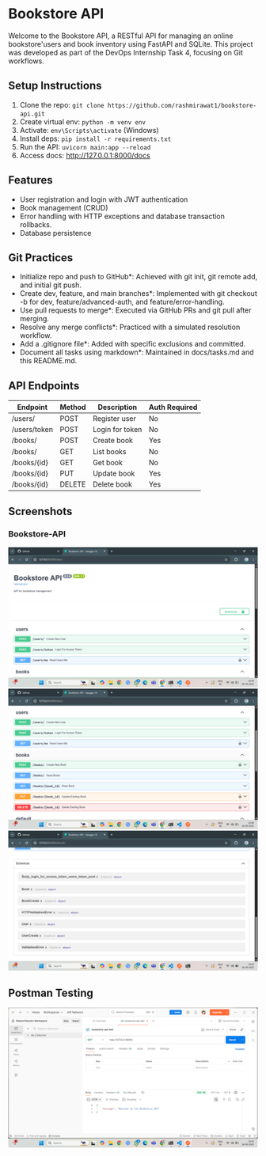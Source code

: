 # Bookstore API

Welcome to the Bookstore API, a RESTful API for managing an online bookstore'users and book inventory using FastAPI and SQLite. This project was developed as part of the DevOps Internship Task 4, focusing on Git workflows.

## Setup Instructions
1. Clone the repo: `git clone https://github.com/rashmirawat1/bookstore-api.git`
2. Create virtual env: `python -m venv env`
3. Activate: `env\Scripts\activate` (Windows)
4. Install deps: `pip install -r requirements.txt`
5. Run the API: `uvicorn main:app --reload`
6. Access docs: http://127.0.0.1:8000/docs

## Features
- User registration and login with JWT authentication
- Book management (CRUD)
- Error handling with HTTP exceptions and database transaction rollbacks.
- Database persistence

## Git Practices
-  Initialize repo and push to GitHub*: Achieved with git init, git remote add, and initial git push.
-  Create dev, feature, and main branches*: Implemented with git checkout -b for dev, feature/advanced-auth, and feature/error-handling.
-  Use pull requests to merge*: Executed via GitHub PRs and git pull after merging.
-  Resolve any merge conflicts*: Practiced with a simulated resolution workflow.
-  Add a .gitignore file*: Added with specific exclusions and committed.
-  Document all tasks using markdown*: Maintained in docs/tasks.md and this README.md.

## API Endpoints
| Endpoint       | Method | Description                  | Auth Required |
|----------------|--------|------------------------------|---------------|
| /users/       | POST   | Register user                | No            |
| /users/token  | POST   | Login for token              | No            |
| /books/       | POST   | Create book                  | Yes           |
| /books/       | GET    | List books                   | No            |
| /books/{id}   | GET    | Get book                     | No            |
| /books/{id}   | PUT    | Update book                  | Yes           |
| /books/{id}   | DELETE | Delete book                  | Yes           |

## Screenshots

### Bookstore-API
![Swagger1](screenshots/Screenshot-1.png)  
![Swagger2](screenshots/Screenshot-2.png)
![Swagger3](screenshots/Screenshot-3.png)


## Postman Testing
![Swagger4](screenshots/Screenshot-4.png)